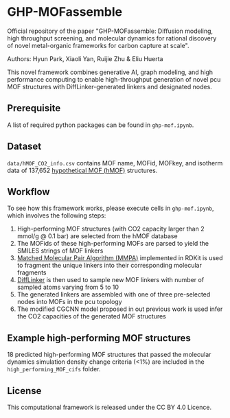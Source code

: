 # GHP-MOFassemble

Official repository of the paper "GHP-MOFassemble: Diffusion modeling, high throughput screening, and molecular dynamics for rational discovery of novel metal-organic frameworks for carbon capture at scale".

Authors: Hyun Park, Xiaoli Yan, Ruijie Zhu & Eliu Huerta

This novel framework combines generative AI, graph modeling, and high performance computing to enable high-throughput generation of novel pcu MOF structures with DiffLinker-generated linkers and designated nodes.

## Prerequisite

A list of required python packages can be found in `ghp-mof.ipynb`.

## Dataset

`data/hMOF_CO2_info.csv` contains MOF name, MOFid, MOFkey, and isotherm data of 137,652 [hypothetical MOF (hMOF)](https://mof.tech.northwestern.edu/databases) structures.

## Workflow
To see how this framework works, please execute cells in `ghp-mof.ipynb`, which involves the following steps:
1. High-performing MOF structures (with CO2 capacity larger than 2 mmol/g @ 0.1 bar) are selected from the hMOF database
2. The MOFids of these high-performing MOFs are parsed to yield the SMILES strings of MOF linkers
3. [Matched Molecular Pair Algorithm (MMPA)](https://www.rdkit.org/docs/source/rdkit.Chem.rdMMPA.html) implemented in RDKit is used to fragment the unique linkers into their corresponding molecular fragments
4. [DiffLinker](https://github.com/igashov/DiffLinker) is then used to sample new MOF linkers with number of sampled atoms varying from 5 to 10
5. The generated linkers are assembled with one of three pre-selected nodes into MOFs in the pcu topology
6. The modified CGCNN model proposed in out previous work is used infer the CO2 capacities of the generated MOF structures

## Example high-performing MOF structures

18 predicted high-performing MOF structures that passed the molecular dynamics simulation density change criteria (<1%) are included in the `high_performing_MOF_cifs` folder.

## License

This computational framework is released under the CC BY 4.0 Licence.
